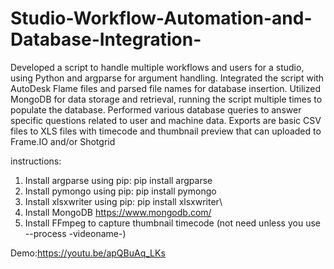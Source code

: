 # Studio-Workflow-Automation-and-Database-Integration-

Developed a script to handle multiple workflows and users for a studio, using Python and argparse
for argument handling.
Integrated the script with AutoDesk Flame files and parsed file names for database insertion.
Utilized MongoDB for data storage and retrieval, running the script multiple times to populate the
database.
Performed various database queries to answer specific questions related to user and machine data.
Exports are basic CSV files to XLS files with timecode and thumbnail preview that can uploaded to Frame.IO and/or Shotgrid

instructions:
1. Install argparse using pip: pip install argparse
2. Install pymongo using pip: pip install pymongo
3. Install xlsxwriter using pip: pip install xlsxwriter\
4. Install MongoDB https://www.mongodb.com/
5. Install FFmpeg to capture thumbnail timecode (not need unless you use --process -videoname-)

Demo:https://youtu.be/apQBuAq_LKs
